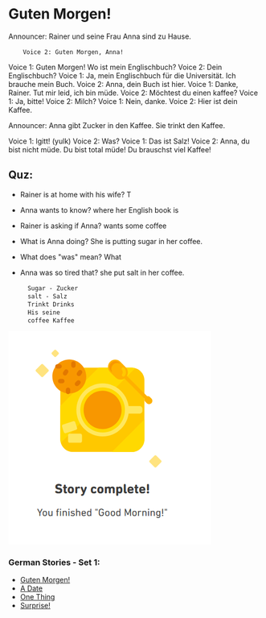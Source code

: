 # Guten Morgen!

Announcer:  Rainer und seine Frau Anna sind zu Hause.

        Voice 2: Guten Morgen, Anna! 
Voice 1: Guten Morgen! Wo ist mein Englischbuch? 
        Voice 2: Dein Englischbuch?
Voice 1: Ja, mein Englischbuch für die Universität. Ich brauche mein Buch. 
        Voice 2: Anna, dein Buch ist hier. 
Voice 1: Danke, Rainer. Tut mir leid, ich bin müde. 
        Voice 2: Möchtest du einen kaffee? 
Voice 1: Ja, bitte! 
        Voice 2: Milch? 
Voice 1: Nein, danke.
        Voice 2: Hier ist dein Kaffee.

Announcer: Anna gibt Zucker in den Kaffee.  Sie trinkt den Kaffee. 

Voice 1: lgitt! (yulk)
        Voice 2: Was? 
Voice 1: Das ist Salz! 
        Voice 2: Anna, du bist nicht müde. Du bist total müde! Du brauschst viel Kaffee!


## Quz: 
* Rainer is at home with his wife? T
* Anna wants to know? where her English book is 
* Rainer is asking if Anna? wants some coffee 
* What is Anna doing? She is putting sugar in her coffee.
* What does "was" mean? What
* Anna was so tired that?  she put salt in her coffee. 

        Sugar - Zucker 
        salt - Salz
        Trinkt Drinks 
        His seine 
        coffee Kaffee 
        
 ![good-morning](https://github.com/EO4wellness/T-I-L/blob/main/polyglot/aleman/images/2020-12-29-good-morning.png)

### German Stories - Set 1:
* [Guten Morgen!](https://github.com/EO4wellness/T-I-L/blob/main/polyglot/aleman/Castle-1/guten-morgen.md)
* [A Date](https://github.com/EO4wellness/T-I-L/blob/main/polyglot/aleman/Castle-1/a-date.md) 
* [One Thing](https://github.com/EO4wellness/T-I-L/blob/main/polyglot/aleman/Castle-1/one-thing.md) 
* [Surprise!](https://github.com/EO4wellness/T-I-L/blob/main/polyglot/aleman/Castle-1/surprise.md) 
